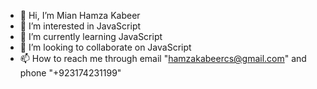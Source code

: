 - 👋 Hi, I’m Mian Hamza Kabeer
- 👀 I’m interested in JavaScript
- 🌱 I’m currently learning JavaScript
- 💞️ I’m looking to collaborate on JavaScript
- 📫 How to reach me through email "hamzakabeercs@gmail.com" and phone "+923174231199"

<!---
hamzakabeercs/hamzakabeercs is a ✨ special ✨ repository because its `README.md` (this file) appears on your GitHub profile.
You can click the Preview link to take a look at your changes.
--->
